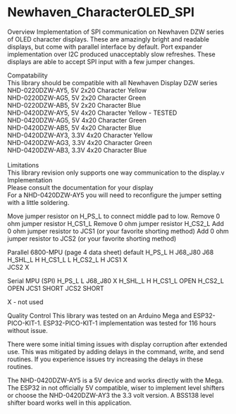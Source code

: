 # Newhaven_CharacterOLED_SPI
Overview
Implementation of SPI communication on Newhaven DZW series of OLED character displays.  These are amazingly bright and readable displays, but come with parallel interface by default.  Port expander implementation over I2C produced unacceptably slow refreshes.  These displays are able to accept SPI input with a few jumper changes.

Compatability<br>
This library should be compatible with all Newhaven Display DZW series<br>
NHD-0220DZW-AY5, 5V 2x20 Character Yellow<br>
NHD-0220DZW-AG5, 5V 2x20 Character Green<br>
NHD-0220DZW-AB5, 5V 2x20 Character Blue<br>
NHD-0420DZW-AY5, 5V 4x20 Character Yellow - TESTED<br>
NHD-0420DZW-AG5, 5V 4x20 Character Green<br>
NHD-0420DZW-AB5, 5V 4x20 Character Blue<br>
NHD-0420DZW-AY3, 3.3V 4x20 Character Yellow<br>
NHD-0420DZW-AG3, 3.3V 4x20 Character Green<br>
NHD-0420DZW-AB3, 3.3V 4x20 Character Blue<br>
<br>
Limitations<br>
This library revision only supports one way communication to the display.v
<br>
Implementation<br>
Please consult the documentation for your display<br>
For a NHD-0420DZW-AY5 you will need to reconfigure the jumper setting with a little soldering.<br>

Move jumper resistor on H_PS_L to connect middle pad to low.
Remove 0 ohm jumper resistor H_CS1_L
Remove 0 ohm jumper resistor H_CS2_L
Add 0 ohm jumper resistor to JCS1 (or your favorite shorting method)
Add 0 ohm jumper resistor to JCS2 (or your favorite shorting method)

Parallel 6800-MPU (page 4 data sheet)
default 
H_PS_L	H
J68_J80	J68
H_SHL_L	H
H_CS1_L	L
H_CS2_L	H
JCS1	X		
JCS2	X

Serial MPU (SPI)
H_PS_L	L
J68_J80	X
H_SHL_L	H
H_CS1_L	OPEN
H_CS2_L	OPEN
JCS1	SHORT
JCS2	SHORT

X - not used 

Quality Control
This library was tested on an Arduino Mega and ESP32-PICO-KIT-1.
ESP32-PICO-KIT-1 implementation was tested for 116 hours without issue.

There were some initial timing issues with display corruption after extended use.  This was mitigated by adding delays in the command, write, and send routines. If you experience issues try increasing the delays in these routines.

The NHD-0420DZW-AY5 is a 5V device and works directly with the Mega.  The ESP32 in not officially 5V compatible, wiser to implement level shifters or choose the NHD-0420DZW-AY3 the 3.3 volt version. A BSS138 level shifter board works well in this application.

